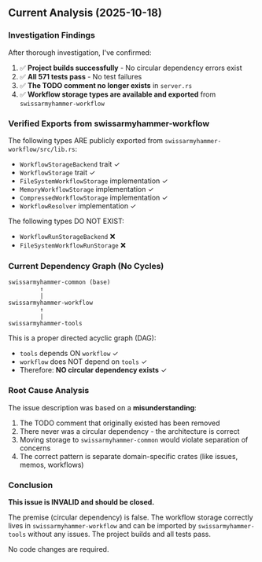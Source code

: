 ## Current Analysis (2025-10-18)

### Investigation Findings

After thorough investigation, I've confirmed:

1. ✅ **Project builds successfully** - No circular dependency errors exist
2. ✅ **All 571 tests pass** - No test failures
3. ✅ **The TODO comment no longer exists** in `server.rs`
4. ✅ **Workflow storage types are available and exported** from `swissarmyhammer-workflow`

### Verified Exports from swissarmyhammer-workflow

The following types ARE publicly exported from `swissarmyhammer-workflow/src/lib.rs`:
- `WorkflowStorageBackend` trait ✓
- `WorkflowStorage` trait ✓ 
- `FileSystemWorkflowStorage` implementation ✓
- `MemoryWorkflowStorage` implementation ✓
- `CompressedWorkflowStorage` implementation ✓
- `WorkflowResolver` implementation ✓

The following types DO NOT EXIST:
- `WorkflowRunStorageBackend` ❌
- `FileSystemWorkflowRunStorage` ❌

### Current Dependency Graph (No Cycles)

```
swissarmyhammer-common (base)
         ↑
         |
swissarmyhammer-workflow
         ↑
         |
swissarmyhammer-tools
```

This is a proper directed acyclic graph (DAG):
- `tools` depends ON `workflow` ✓
- `workflow` does NOT depend on `tools` ✓
- Therefore: **NO circular dependency exists** ✓

### Root Cause Analysis

The issue description was based on a **misunderstanding**:

1. The TODO comment that originally existed has been removed
2. There never was a circular dependency - the architecture is correct
3. Moving storage to `swissarmyhammer-common` would violate separation of concerns
4. The correct pattern is separate domain-specific crates (like issues, memos, workflows)

### Conclusion

**This issue is INVALID and should be closed.**

The premise (circular dependency) is false. The workflow storage correctly lives in `swissarmyhammer-workflow` and can be imported by `swissarmyhammer-tools` without any issues. The project builds and all tests pass.

No code changes are required.